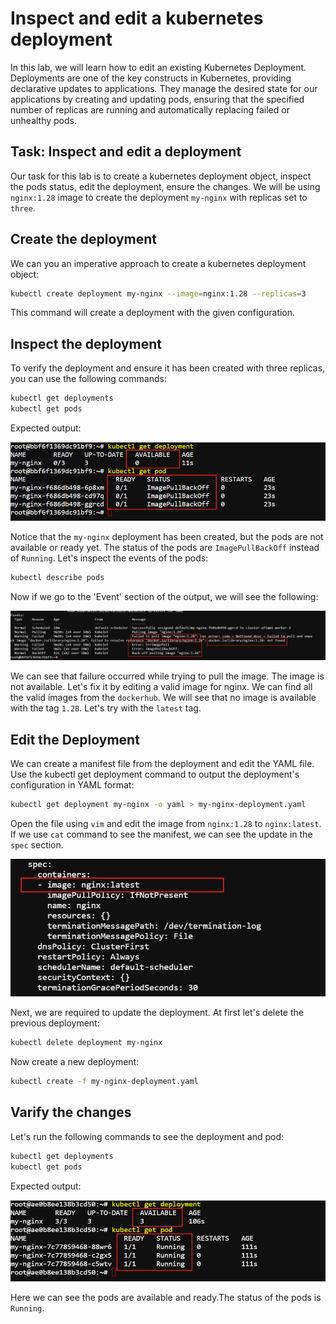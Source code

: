 # Inspect and edit a kubernetes deployment

In this lab, we will learn how to edit an existing Kubernetes Deployment. Deployments are one of the key constructs in Kubernetes, providing declarative updates to applications. They manage the desired state for our applications by creating and updating pods, ensuring that the specified number of replicas are running and automatically replacing failed or unhealthy pods. 


## Task: Inspect and edit a deployment

Our task for this lab is to create a kubernetes deployment object, inspect the pods status, edit the deployment, ensure the changes. We will be using `nginx:1.28` image to create the deployment `my-nginx` with replicas set to `three`.


## Create the deployment

We can you an imperative approach to create a kubernetes deployment object:

```bash
kubectl create deployment my-nginx --image=nginx:1.28 --replicas=3
```

This command will create a deployment with the given configuration.


## Inspect the deployment


To verify the deployment and ensure it has been created with three replicas, you can use the following commands:

```bash
kubectl get deployments
kubectl get pods
```

Expected output:

![alt text](./images/image.png)

Notice that the `my-nginx` deployment has been created, but the pods are not available or ready yet. The status of the pods are `ImagePullBackOff` instead of `Running`. Let's inspect the events of the pods:

```bash
kubectl describe pods
```

Now if we go to the 'Event' section of the output, we will see the following:

![alt text](./images/image-1.png)

We can see that failure occurred while trying to pull the image. The image is not available. Let's fix it by editing a valid image for nginx. We can find all the valid images from the `dockerhub`. We will see that no image is available with the tag `1.28`. Let's try with the `latest` tag.


## Edit the Deployment

We can create a manifest file from the deployment and edit the YAML file. Use the kubectl get deployment command to output the deployment's configuration in YAML format:

```bash
kubectl get deployment my-nginx -o yaml > my-nginx-deployment.yaml
```

Open the file using `vim` and edit the image from `nginx:1.28` to `nginx:latest`. If we use `cat` command to see the manifest, we can see the update in the `spec` section. 

![alt text](./images/image-3.png)

Next, we are required to update the deployment. At first let's delete the previous deployment:

```bash
kubectl delete deployment my-nginx
```

Now create a new deployment:
```bash
kubectl create -f my-nginx-deployment.yaml
```


## Varify the changes

Let's run the following commands to see the deployment and pod:

```bash
kubectl get deployments
kubectl get pods
```

Expected output:

![alt text](./images/image-4.png)

Here we can see the pods are available and ready.The status of the pods is `Running`.


